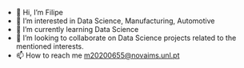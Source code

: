 - 👋 Hi, I’m Filipe
- 👀 I’m interested in Data Science, Manufacturing, Automotive
- 🌱 I’m currently learning Data Science
- 💞️ I’m looking to collaborate on Data Science projects related to the mentioned interests. 
- 📫 How to reach me m20200655@novaims.unl.pt

<!---
Filipe11Dias/Filipe11Dias is a ✨ special ✨ repository because its `README.md` (this file) appears on your GitHub profile.
You can click the Preview link to take a look at your changes.
--->
